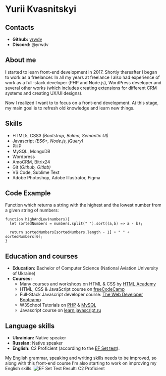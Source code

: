 # Yurii Kvasnitskyi
## Contacts
+ **Github:** [yrwdv](https://github.com/yrwdv)
+ **Discord:** @yrwdv


## About me
I started to learn front-end development in 2017. Shortly thereafter I began to work as a freelancer. In all my years at freelance I also had experience of work as a full-stack developer (PHP and Node.js), WordPress developer and several other works (which includes creating extensions for different CRM systems and creating UX/UI designs). 

Now I realized I want to to focus on a front-end development. At this stage, my main goal is to refresh old knowledge and learn new things. 

## Skills
+ HTML5, CSS3 *(Bootstrap, Bulma, Semantic UI)*
+ Javascript *(ES6+, Node.js, jQuery)*
+ PHP
+ MySQL, MongoDB
+ Wordpress
+ AmoCRM, Bitrix24
+ Git *(Github, Gitlab)*
+ VS Code, Sublime Text
+ Adobe Photoshop, Adobe Illustrator, Figma


## Code Example
Function which returns a string with the highest and the lowest number from a given string of numbers:
```
function highAndLow(numbers){
  let sortedNumbers = numbers.split(" ").sort((a,b) => a - b);
  
  return sortedNumbers[sortedNumbers.length - 1] + " " + sortedNumbers[0];
}
```


## Education and courses
+ **Education:** Bachelor of Computer Science (National Aviation University of Ukraine)
+ **Courses:**
    * Many courses and workshops on HTML & CSS by [HTML Academy](https://htmlacademy.ru/) 
    * HTML, CSS & JavaScript course on [freeCodeCamp](https://www.freecodecamp.org/) 
    * Full-Stack Javascript developer course: [The Web Developer Bootcamp](https://www.udemy.com/course/the-web-developer-bootcamp/)
    * W3School Tutorials on [PHP](https://www.w3schools.com/php/default.asp) & [MySQL](https://www.w3schools.com/mysql/default.asp)
    * Javascript сourse on [learn.javascript.ru](https://learn.javascript.ru/)


## Language skills
+ **Ukrainian:** Native speaker
+ **Russian:** Native speaker
+ **English:** C2 Proficient (according to the [EF Set test](https://www.efset.org/cert/YsYZgX)). 

My English grammar, speaking and writing skills needs to be improved, so along with this front-end course I'm also starting to work on improving my English skills.
![EF Set Test Result: C2 Proficient](https://cdn.efset.org/efset-widget/img/certificate_78.png)
